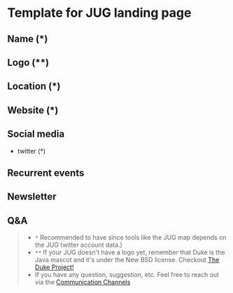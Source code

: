 # Template for JUG landing page


## Name (*)
## Logo (**)
## Location (*)
## Website (*)
## Social media
- twitter (*)
## Recurrent events
## Newsletter
## Q&A 

> - `*` Recommended to have since tools like the JUG map depends on the JUG twitter account data.)
> - `**` If your JUG doesn't have a logo yet, remember that Duke is the Java mascot and it's under the New BSD license. Checkout [The  Duke Project!](https://wiki.openjdk.java.net/display/duke/MainDuke)
> - If you have any question, suggestion, etc. Feel free to reach out via the [Communication Channels](https://github.com/wwjugs/Global/blob/master/README.md#communication-channels)